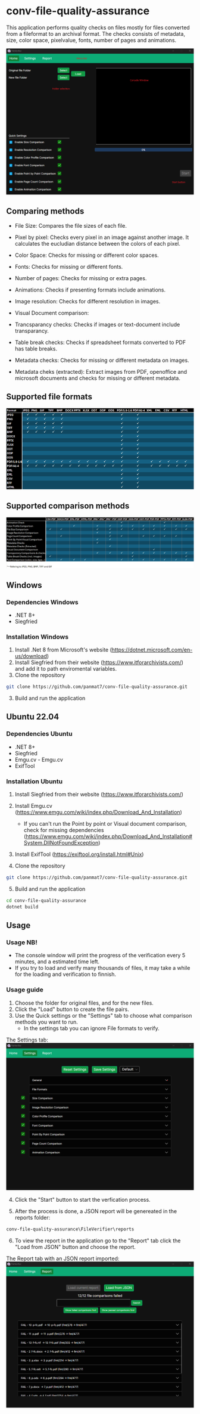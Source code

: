 # conv-file-quality-assurance
This application performs quality checks on files mostly for files converted from a fileformat to an archival format. 
The checks consists of metadata, size, color space, pixelvalue, fonts, number of pages and animations. 

![Home Screen](https://github.com/panmat7/conv-file-quality-assurance/blob/main/Program.png?raw=true)

## Comparing methods
* File Size: Compares the file sizes of each file.

* Pixel by pixel: Checks every pixel in an image against another image. It calculates the eucludian distance between the colors of each pixel.

* Color Space: Checks for missing or different color spaces. 

* Fonts: Checks for missing or different fonts.

* Number of pages: Checks for missing or extra pages.

* Animations: Checks if presenting formats include animations.

* Image resolution: Checks for different resolution in images.

* Visual Document comparison: 

* Trancsparancy checks: Checks if images or text-document include transparancy. 

* Table break checks: Checks if spreadsheet formats converted to PDF has table breaks. 

* Metadata checks: Checks for missing or different metadata on images.

* Metadata cheks (extracted): Extract images from PDF, openoffice and microsoft documents and checks for missing or different metadata. 




## Supported file formats

![Supported File formats](https://github.com/panmat7/conv-file-quality-assurance/blob/main/SupportedFileFormats.png?raw=true)

## Supported comparison methods

![Supported Comparison methods](https://github.com/panmat7/conv-file-quality-assurance/blob/main/SupportedComparisonMethods.png?raw=true)



## Windows
### Dependencies Windows
* .NET 8+
* Siegfried 

### Installation Windows
1. Install .Net 8 from Microsoft's website (https://dotnet.microsoft.com/en-us/download)
1. Install Siegfried from their website (https://www.itforarchivists.com/) and add it to path enviromental variables. 
2. Clone the repository 
```sh
git clone https://github.com/panmat7/conv-file-quality-assurance.git
```
3. Build and run the application


## Ubuntu 22.04
### Dependencies Ubuntu
* .NET 8+
* Siegfried
* Emgu.cv - Emgu.cv 
* ExifTool

### Installation Ubuntu
1. Install Siegfried from their website (https://www.itforarchivists.com/)
2. Install Emgu.cv (https://www.emgu.com/wiki/index.php/Download_And_Installation)
    - If you can't run the Point by point or Visual document comparison, check for missing dependencies (https://www.emgu.com/wiki/index.php/Download_And_Installation#System.DllNotFoundException)
3. Install ExifTool (https://exiftool.org/install.html#Unix)

4. Clone the repository 
```sh
git clone https://github.com/panmat7/conv-file-quality-assurance.git
```
5. Build and run the application
```sh
cd conv-file-quality-assurance
dotnet build
```


## Usage
### Usage NB!

* The console window will print the progress of the verification every 5 minutes, and a estimated time left.
* If you try to load and verify many thousands of files, it may take a while for the loading and verification to finnish.


### Usage guide

1. Choose the folder for original files, and for the new files.
2. Click the "Load" button to create the file pairs.
3. Use the Quick settings or the "Settings" tab to choose what comparison methods you want to run. 
    - In the settings tab you can ignore File formats to verify.


The Settings tab:
![Home Screen](https://github.com/panmat7/conv-file-quality-assurance/blob/main/Settings.png?raw=true)


4. Click the "Start" button to start the verfication process. 

5. After the process is done, a JSON report will be genereated in the reports folder:
```sh
conv-file-quality-assurance\FileVerifier\reports
```
6. To view the report in the application go to the "Report" tab click the "Load from JSON" button and choose the report.

The Report tab with an JSON report imported:
![Home Screen](https://github.com/panmat7/conv-file-quality-assurance/blob/main/ReportTab.png?raw=true)

